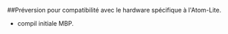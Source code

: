 ##Préversion pour compatibilité avec le hardware spécifique à l'Atom-Lite.


- compil initiale MBP.

